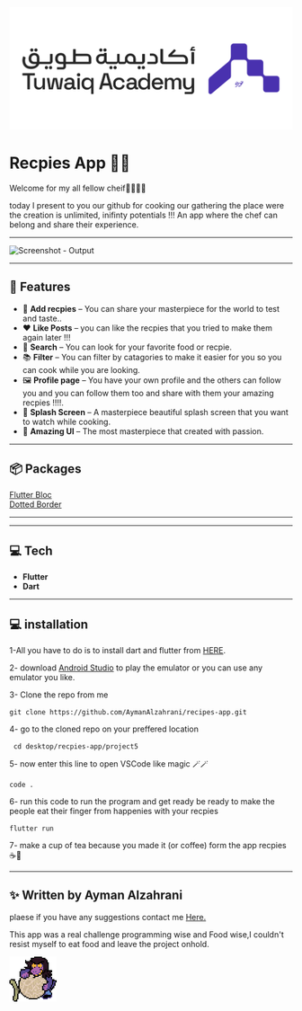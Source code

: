 <img src = "assets/github/Tuwaiq.png" alt = "Tuwaiq - Output">

#  Recpies App 🥪🥧


Welcome for my all fellow cheif🧑‍🍳👩‍🍳

today I present to you our github for cooking our gathering
the place were the creation is unlimited, inifinty potentials !!!
An app where the chef can belong and share their experience.




---

<img src = "assets/github/recpieapp.gif" alt = "Screenshot - Output" width = "30%" height ="30%">

---

## 📱 Features


- 🥧 **Add recpies** – You can share your masterpiece for the world to test and taste..
- ♥️ **Like Posts** – you can like the recpies that you tried to make them again later !!!
- 🔎 **Search** – You can look for your favorite food or recpie.
- 📚 **Filter** – You can filter by catagories to make it easier for you so you can cook while you are looking.
- 🖼️ **Profile page** – You have your own profile and the others can follow you and you can follow them too and share with them your amazing recpies !!!!.
- 📱 **Splash Screen** – A masterpiece beautiful splash screen that you want to watch while cooking.
- 🫶 **Amazing UI** – The most masterpiece that created with passion.

---

## 📦 Packages

 [Flutter Bloc](https://pub.dev/packages/flutter_bloc)<br>
 [Dotted Border](https://pub.dev/packages/dotted_border)
 


---

---

## 💻 Tech

- **Flutter** 
- **Dart**
 

---
## 💻 installation

1-All you have to do is to install dart and flutter from [HERE](https://dart.dev/get-dart).

2- download [Android Studio](https://developer.android.com/studio?hl=ar) to play the emulator or you can use any emulator you like.

3-  Clone the repo from me
```
git clone https://github.com/AymanAlzahrani/recipes-app.git
 ```


4- go to the cloned repo on your preffered location
```
 cd desktop/recpies-app/project5
```
5- now enter this line to open VSCode like magic 🪄🪄
```
code .
```

6- run this code to run the program and get ready be ready to make the people eat their finger from happenies with your recpies
```
flutter run
```

7- make a cup of tea because you made it (or coffee) form the app recpies ☕🍵  


---

## ✨ Written by Ayman Alzahrani

plaese if you have any suggestions contact me <a href="mailto:aymangormallah@gmail.com">Here.</a>



This app was a real challenge programming wise and Food wise,I couldn't resist myself to eat food and leave the project onhold.



<img src = "assets/github/eat.gif" alt = "ralsi - gif"> 


